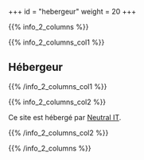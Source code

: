 +++
id = "hebergeur"
weight = 20
+++

{{% info_2_columns %}}

{{% info_2_columns_col1 %}}

## Hébergeur

{{% /info_2_columns_col1 %}}

{{% info_2_columns_col2 %}}

Ce site est hébergé par [Neutral IT](https://neutral-it.com/hebergement-web/).

{{% /info_2_columns_col2 %}}

{{% /info_2_columns %}}
